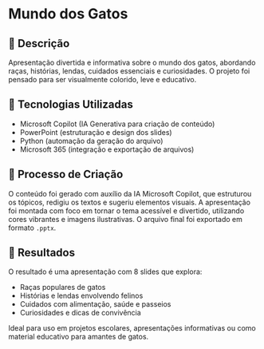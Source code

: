# Mundo dos Gatos

## 📒 Descrição
Apresentação divertida e informativa sobre o mundo dos gatos, abordando raças, histórias, lendas, cuidados essenciais e curiosidades. O projeto foi pensado para ser visualmente colorido, leve e educativo.

## 🤖 Tecnologias Utilizadas
- Microsoft Copilot (IA Generativa para criação de conteúdo)
- PowerPoint (estruturação e design dos slides)
- Python (automação da geração do arquivo)
- Microsoft 365 (integração e exportação de arquivos)

## 🧐 Processo de Criação
O conteúdo foi gerado com auxílio da IA Microsoft Copilot, que estruturou os tópicos, redigiu os textos e sugeriu elementos visuais. A apresentação foi montada com foco em tornar o tema acessível e divertido, utilizando cores vibrantes e imagens ilustrativas. O arquivo final foi exportado em formato `.pptx`.

## 🚀 Resultados
O resultado é uma apresentação com 8 slides que explora:
- Raças populares de gatos
- Histórias e lendas envolvendo felinos
- Cuidados com alimentação, saúde e passeios
- Curiosidades e dicas de convivência

Ideal para uso em projetos escolares, apresentações informativas ou como material educativo para amantes de gatos.

